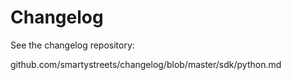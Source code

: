 # Changelog

See the changelog repository:

github.com/smartystreets/changelog/blob/master/sdk/python.md